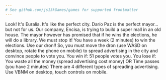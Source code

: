 ```yaml
---
# See github.com/js13kGames/games for supported frontmatter
---
```

Look! It's Euralia. It's like the perfect city. Darío Paz is the perfect mayor... but not for us. Our company, Encisa, is trying to build a super mall in an old house. The mayor however has promised that if he wins the elections, he will do a library. We must stop it! You have a week (2 minutes) to win the elections. Use our dron!! So, you must move the dron (use WASD on desktop, rotate the phone on mobile) to spread advertising in the city and convince people to vote you. You win if: 51 people votes you. You lose if:  You waste all the money (spread advertising cost money) OR Time passes (you have 2 minutes) There are 4 different types of spreading advertising. Use VBNM on desktop, touch controls on mobile.